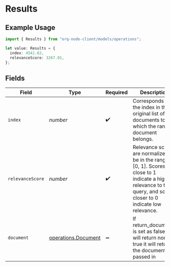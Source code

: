 # Results

## Example Usage

```typescript
import { Results } from "orq-node-client/models/operations";

let value: Results = {
  index: 4541.62,
  relevanceScore: 3267.01,
};
```

## Fields

| Field                                                                                                                                                               | Type                                                                                                                                                                | Required                                                                                                                                                            | Description                                                                                                                                                         |
| ------------------------------------------------------------------------------------------------------------------------------------------------------------------- | ------------------------------------------------------------------------------------------------------------------------------------------------------------------- | ------------------------------------------------------------------------------------------------------------------------------------------------------------------- | ------------------------------------------------------------------------------------------------------------------------------------------------------------------- |
| `index`                                                                                                                                                             | *number*                                                                                                                                                            | :heavy_check_mark:                                                                                                                                                  | Corresponds to the index in the original list of documents to which the ranked document belongs.                                                                    |
| `relevanceScore`                                                                                                                                                    | *number*                                                                                                                                                            | :heavy_check_mark:                                                                                                                                                  | Relevance scores are normalized to be in the range [0, 1]. Scores close to 1 indicate a high relevance to the query, and scores closer to 0 indicate low relevance. |
| `document`                                                                                                                                                          | [operations.Document](../../models/operations/document.md)                                                                                                          | :heavy_minus_sign:                                                                                                                                                  | If return_documents is set as false this will return none, if true it will return the documents passed in                                                           |